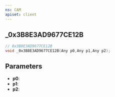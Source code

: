 ```yaml
---
ns: CAM
apiset: client
---
```

## _0x3B8E3AD9677CE12B

```c
// 0x3B8E3AD9677CE12B
void _0x3B8E3AD9677CE12B(Any p0,Any p1,Any p2);
```


## Parameters
* **p0**:
* **p1**:
* **p2**:



